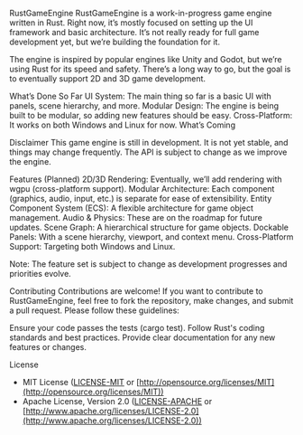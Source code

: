 RustGameEngine
RustGameEngine is a work-in-progress game engine written in Rust. Right now, it’s mostly focused on setting up the UI framework and basic architecture. It’s not really ready for full game development yet, but we’re building the foundation for it.

The engine is inspired by popular engines like Unity and Godot, but we’re using Rust for its speed and safety. There’s a long way to go, but the goal is to eventually support 2D and 3D game development.

What’s Done So Far
UI System: The main thing so far is a basic UI with panels, scene hierarchy, and more.
Modular Design: The engine is being built to be modular, so adding new features should be easy.
Cross-Platform: It works on both Windows and Linux for now.
What’s Coming




Disclaimer
This game engine is still in development. It is not yet stable, and things may change frequently. The API is subject to change as we improve the engine.

Features (Planned)
2D/3D Rendering: Eventually, we’ll add rendering with wgpu (cross-platform support).
Modular Architecture: Each component (graphics, audio, input, etc.) is separate for ease of extensibility.
Entity Component System (ECS): A flexible architecture for game object management.
Audio & Physics: These are on the roadmap for future updates.
Scene Graph: A hierarchical structure for game objects.
Dockable Panels: With a scene hierarchy, viewport, and context menu.
Cross-Platform Support: Targeting both Windows and Linux.

Note: The feature set is subject to change as development progresses and priorities evolve.

Contributing
Contributions are welcome! If you want to contribute to RustGameEngine, feel free to fork the repository, make changes, and submit a pull request. Please follow these guidelines:

Ensure your code passes the tests (cargo test).
Follow Rust's coding standards and best practices.
Provide clear documentation for any new features or changes.

License
* MIT License ([LICENSE-MIT](LICENSE-MIT) or [http://opensource.org/licenses/MIT](http://opensource.org/licenses/MIT))
* Apache License, Version 2.0 ([LICENSE-APACHE](LICENSE-APACHE) or [http://www.apache.org/licenses/LICENSE-2.0](http://www.apache.org/licenses/LICENSE-2.0))